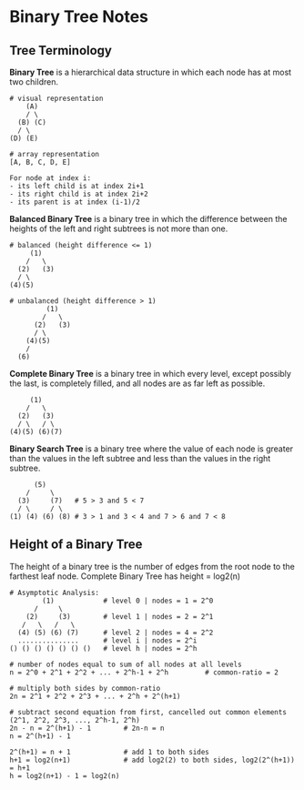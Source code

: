 # Binary Tree Notes

## Tree Terminology

**Binary Tree** is a hierarchical data structure in which each node has at most two children.

```
# visual representation
    (A)
    / \
  (B) (C)
  / \
(D) (E)

# array representation
[A, B, C, D, E]

For node at index i:
- its left child is at index 2i+1
- its right child is at index 2i+2
- its parent is at index (i-1)/2
```

**Balanced Binary Tree** is a binary tree in which the difference between the heights of the left and right subtrees is not more than one.

```
# balanced (height difference <= 1)
     (1)
    /   \
  (2)   (3)
  / \
(4)(5)

# unbalanced (height difference > 1)
         (1)
        /   \
      (2)   (3)
      / \
    (4)(5)
    /
  (6)
```

**Complete Binary Tree** is a binary tree in which every level, except possibly the last, is completely filled, and all nodes are as far left as possible.

```
     (1)
    /   \
  (2)   (3)
  / \   / \
(4)(5) (6)(7)
```

**Binary Search Tree** is a binary tree where the value of each node is greater than the values in the left subtree and less than the values in the right subtree.

```
      (5)
    /     \
  (3)     (7)   # 5 > 3 and 5 < 7
  / \     / \
(1) (4) (6) (8) # 3 > 1 and 3 < 4 and 7 > 6 and 7 < 8
```

## Height of a Binary Tree

The height of a binary tree is the number of edges from the root node to the farthest leaf node.
Complete Binary Tree has height = log2(n)

```
# Asymptotic Analysis:
        (1)            # level 0 | nodes = 1 = 2^0
      /     \
    (2)     (3)        # level 1 | nodes = 2 = 2^1
   /   \   /   \
  (4) (5) (6) (7)      # level 2 | nodes = 4 = 2^2
  ...............      # level i | nodes = 2^i
() () () () () () ()   # level h | nodes = 2^h

# number of nodes equal to sum of all nodes at all levels
n = 2^0 + 2^1 + 2^2 + ... + 2^h-1 + 2^h         # common-ratio = 2

# multiply both sides by common-ratio
2n = 2^1 + 2^2 + 2^3 + ... + 2^h + 2^(h+1)

# subtract second equation from first, cancelled out common elements (2^1, 2^2, 2^3, ..., 2^h-1, 2^h)
2n - n = 2^(h+1) - 1        # 2n-n = n
n = 2^(h+1) - 1

2^(h+1) = n + 1             # add 1 to both sides
h+1 = log2(n+1)             # add log2(2) to both sides, log2(2^(h+1)) = h+1
h = log2(n+1) - 1 = log2(n)
```

